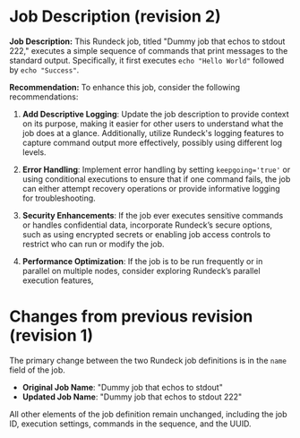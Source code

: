 
# Job Description (revision 2)
**Job Description:**
This Rundeck job, titled "Dummy job that echos to stdout 222," executes a simple sequence of commands that print messages to the standard output. Specifically, it first executes `echo "Hello World"` followed by `echo "Success"`.

**Recommendation:**
To enhance this job, consider the following recommendations: 

1. **Add Descriptive Logging**: Update the job description to provide context on its purpose, making it easier for other users to understand what the job does at a glance. Additionally, utilize Rundeck's logging features to capture command output more effectively, possibly using different log levels.

2. **Error Handling**: Implement error handling by setting `keepgoing='true'` or using conditional executions to ensure that if one command fails, the job can either attempt recovery operations or provide informative logging for troubleshooting.

3. **Security Enhancements**: If the job ever executes sensitive commands or handles confidential data, incorporate Rundeck’s secure options, such as using encrypted secrets or enabling job access controls to restrict who can run or modify the job.

4. **Performance Optimization**: If the job is to be run frequently or in parallel on multiple nodes, consider exploring Rundeck’s parallel execution features,

# Changes from previous revision (revision 1)
The primary change between the two Rundeck job definitions is in the `name` field of the job. 

- **Original Job Name**: "Dummy job that echos to stdout"
- **Updated Job Name**: "Dummy job that echos to stdout 222"

All other elements of the job definition remain unchanged, including the job ID, execution settings, commands in the sequence, and the UUID.
